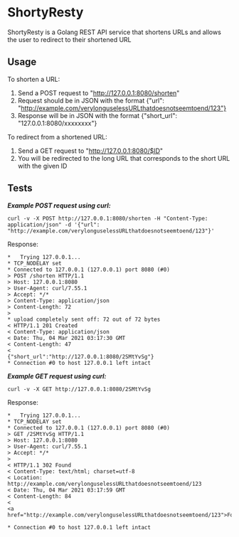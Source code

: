 # ShortyResty
ShortyResty is a Golang REST API service that shortens URLs and allows the user to redirect to their shortened URL

## Usage
To shorten a URL:
1. Send a POST request to "http://127.0.0.1:8080/shorten"
2. Request should be in JSON with the format {"url": "http://example.com/verylonguselessURLthatdoesnotseemtoend/123"}
3. Response will be in JSON with the format {"short_url": "127.0.0.1:8080/xxxxxxxx"}

To redirect from a shortened URL:
1. Send a GET request to "http://127.0.0.1:8080/$ID"
2. You will be redirected to the long URL that corresponds to the short URL with the given ID

## Tests
_**Example POST request using curl:**_
```
curl -v -X POST http://127.0.0.1:8080/shorten -H "Content-Type: application/json" -d '{"url": "http://example.com/verylonguselessURLthatdoesnotseemtoend/123"}'
```
Response:
```
*   Trying 127.0.0.1...
* TCP_NODELAY set
* Connected to 127.0.0.1 (127.0.0.1) port 8080 (#0)
> POST /shorten HTTP/1.1
> Host: 127.0.0.1:8080
> User-Agent: curl/7.55.1
> Accept: */*
> Content-Type: application/json
> Content-Length: 72
>
* upload completely sent off: 72 out of 72 bytes
< HTTP/1.1 201 Created
< Content-Type: application/json
< Date: Thu, 04 Mar 2021 03:17:30 GMT
< Content-Length: 47
<
{"short_url":"http://127.0.0.1:8080/2SMtYvSg"}
* Connection #0 to host 127.0.0.1 left intact
```


_**Example GET request using curl:**_
``` 
curl -v -X GET http://127.0.0.1:8080/2SMtYvSg
```
Response:
```
*   Trying 127.0.0.1...
* TCP_NODELAY set
* Connected to 127.0.0.1 (127.0.0.1) port 8080 (#0)
> GET /2SMtYvSg HTTP/1.1
> Host: 127.0.0.1:8080
> User-Agent: curl/7.55.1
> Accept: */*
>
< HTTP/1.1 302 Found
< Content-Type: text/html; charset=utf-8
< Location: http://example.com/verylonguselessURLthatdoesnotseemtoend/123
< Date: Thu, 04 Mar 2021 03:17:59 GMT
< Content-Length: 84
<
<a href="http://example.com/verylonguselessURLthatdoesnotseemtoend/123">Found</a>.

* Connection #0 to host 127.0.0.1 left intact
```
